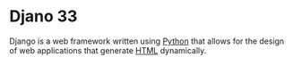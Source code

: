 # Djano 33

Django is a web framework written using [Python](/wiki/Python) that allows for the design of web applications that generate [HTML](/wiki/HTML) dynamically.